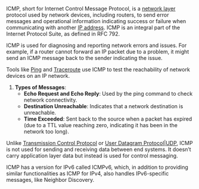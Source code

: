 ICMP, short for Internet Control Message Protocol, is a [network layer](../networking/network.md) protocol used by network devices, including routers, to send error messages and operational information indicating success or failure when communicating with another [IP address](../networking/ipa.md). ICMP is an integral part of the Internet Protocol Suite, as defined in RFC 792.

ICMP is used for diagnosing and reporting network errors and issues. For example, if a router cannot forward an IP packet due to a problem, it might send an ICMP message back to the sender indicating the issue.

Tools like [Ping](../tools/ping.md) and [Traceroute](../tools/traceroute.md) use ICMP to test the reachability of network devices on an IP network.

1. **Types of Messages**:
   - **Echo Request and Echo Reply**: Used by the ping command to check network connectivity.
   - **Destination Unreachable**: Indicates that a network destination is unreachable.
   - **Time Exceeded**: Sent back to the source when a packet has expired (due to a TTL value reaching zero, indicating it has been in the network too long).

Unlike [Transmission Control Protocol](../networking/tcp.md) or [User Datagram Protocol|UDP](../networking/udp.md), ICMP is not used for sending and receiving data between end systems. It doesn’t carry application layer data but instead is used for control messaging.

ICMP has a version for IPv6 called ICMPv6, which, in addition to providing similar functionalities as ICMP for IPv4, also handles IPv6-specific messages, like Neighbor Discovery.
